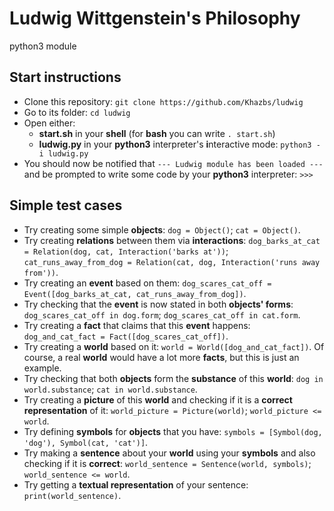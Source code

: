 # Ludwig Wittgenstein's Philosophy
python3 module

## Start instructions
- Clone this repository: `git clone https://github.com/Khazbs/ludwig`
- Go to its folder: `cd ludwig`
- Open either:
  - **start.sh** in your **shell** (for **bash** you can write `. start.sh`)
  - **ludwig.py** in your **python3** interpreter's **i**nteractive mode: `python3 -i ludwig.py`
- You should now be notified that `--- Ludwig module has been loaded ---` and be prompted to write some code by your **python3** interpreter: `>>>`

## Simple test cases
- Try creating some simple **objects**:
`dog = Object()`;
`cat = Object()`.
- Try creating **relations** between them via **interactions**:
`dog_barks_at_cat = Relation(dog, cat, Interaction('barks at'))`;
`cat_runs_away_from_dog = Relation(cat, dog, Interaction('runs away from'))`.
- Try creating an **event** based on them:
`dog_scares_cat_off = Event([dog_barks_at_cat, cat_runs_away_from_dog])`.
- Try checking that the **event** is now stated in both **objects' forms**:
`dog_scares_cat_off in dog.form`;
`dog_scares_cat_off in cat.form`.
- Try creating a **fact** that claims that this **event** happens:
`dog_and_cat_fact = Fact([dog_scares_cat_off])`.
- Try creating a **world** based on it:
`world = World([dog_and_cat_fact])`. Of course, a real **world** would have a lot more **facts**, but this is just an example.
- Try checking that both **objects** form the **substance** of this **world**:
`dog in world.substance`;
`cat in world.substance`.
- Try creating a **picture** of this **world** and checking if it is a **correct representation** of it:
`world_picture = Picture(world)`; `world_picture <= world`.
- Try defining **symbols** for **objects** that you have:
`symbols = [Symbol(dog, 'dog'), Symbol(cat, 'cat')]`.
- Try making a **sentence** about your **world** using your **symbols** and also checking if it is **correct**:
`world_sentence = Sentence(world, symbols)`; `world_sentence <= world`.
- Try getting a **textual representation** of your sentence:
`print(world_sentence)`.
